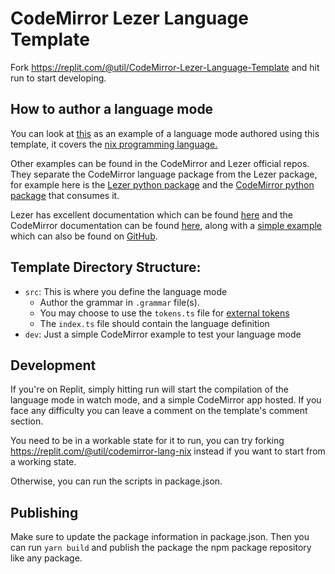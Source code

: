 # CodeMirror Lezer Language Template

Fork https://replit.com/@util/CodeMirror-Lezer-Language-Template and hit run to start developing.

## How to author a language mode

You can look at [this](https://replit.com/@util/codemirror-lang-nix) as an example of a language mode authored using this template, it covers the [nix programming language.](https://nixos.wiki/wiki/Overview_of_the_Nix_Language)

Other examples can be found in the CodeMirror and Lezer official repos. They separate the CodeMirror language package from the Lezer package, for example here is the [Lezer python package](https://github.com/lezer-parser/python) and the [CodeMirror python package](https://github.com/codemirror/lang-python/blob/main/src/python.ts) that consumes it.

Lezer has excellent documentation which can be found [here](https://lezer.codemirror.net/) and the CodeMirror documentation can be found [here](https://codemirror.net/docs/), along with a [simple example](https://codemirror.net/examples/lang-package/) which can also be found on [GitHub](https://github.com/codemirror/lang-example).

## Template Directory Structure:
- `src`: This is where you define the language mode
  - Author the grammar in `.grammar` file(s).
  - You may choose to use the `tokens.ts` file for [external tokens](https://lezer.codemirror.net/docs/guide/#external-tokens)
  - The `index.ts` file should contain the language definition
- `dev`: Just a simple CodeMirror example to test your language mode

## Development

If you're on Replit, simply hitting run will start the compilation of the language mode in watch mode, and a simple CodeMirror app hosted. If you face any difficulty you can leave a comment on the template's comment section.

You need to be in a workable state for it to run, you can try forking https://replit.com/@util/codemirror-lang-nix instead if you want to start from a working state.

Otherwise, you can run the scripts in package.json.

## Publishing

Make sure to update the package information in package.json. Then you can run `yarn build` and publish the package the npm package repository like any package. 
